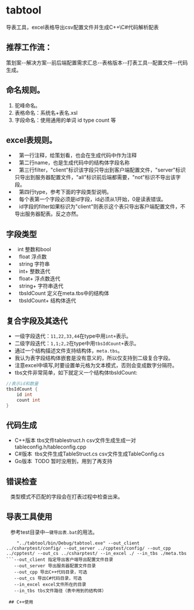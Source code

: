 # tabtool
导表工具，excel表格导出csv配置文件并生成C++\C#代码解析配表

## 推荐工作流：
   策划案--解决方案--前后端配置需求汇总--表格版本--打表工具--配置文件--代码生成。
   
## 命名规则。
1. 驼峰命名。
2. 表格命名：系统名+表名.xsl 
3. 字段命名：使用通用的单词 id type count 等

## excel表规则。
-    第一行注释，给策划看，也会在生成代码中作为注释
-    第二行name，也是生成代码中的结构体字段名称
-    第三行filter，"client"标识该字段只导出到客户端配置文件，"server"标识只导出到服务器配置文件，"all"标识前后端都需要，"not"标识不导出该字段。
-    第四行type，参考下面的字段类型说明。
-    每个表第一个字段必须是id字段，id必须从1开始，0是读表错误。
-    id字段的filter如果标识为"client"则表示这个表只导出客户端配置文件，不导出服务器配表。反之亦然。

 ## 字段类型
 
-    int 整数和bool
-    float 浮点数
-    string 字符串
-    int+ 整数迭代
-    float+ 浮点数迭代
-    string+ 字符串迭代
-    tbsIdCount 定义在meta.tbs中的结构体
-    tbsIdCount+ 结构体迭代
    
## 复合字段及其迭代
- 一级字段迭代：`11,22,33,44`在type中用`int+`表示。
- 二级字段迭代：`1,1;2,2`在type中用`tbsIdCount+`表示。
- 通过一个结构描述文件支持结构体，`meta.tbs`。
- 我认为表字段结构体嵌套是没有意义的，所以仅支持到二级复合字段。
- 注意excel中填写,时要设置单元格为文本模式，否则会变成数字分隔符。
- tbs文件非常简单，如下就定义一个结构体tbsIdCount:

```c
//表示id和数量
tbsIdCount {
    id int
    count int
}
```

## 代码生成
- C++版本 tbs文件tablestruct.h  csv文件生成生成一对tableconfig.h/tableconfig.cpp
- C#版本  tbs文件生成TableStruct.cs  csv文件生成TableConfig.cs
- Go版本  TODO 暂时没用到，用到了再支持

## 错误检查
    类型模式不匹配的字段会在打表过程中检查出来。
## 导表工具使用
    参考test目录中`一键导出表.bat`的用法。
```
    "../tabtool/bin/Debug/tabtool.exe" --out_client ../csharptest/config/ --out_server ../cpptest/config/ --out_cpp ../cpptest/ --out_cs ../csharptest/ --in_excel ./ --in_tbs ./meta.tbs
```--out_client 指定导出客户端导出配置文件目录
   --out_server 导出服务器配置文件目录
   --out_cpp 导出C++代码目录，可选
   --out_cs 导出C#代码目录，可选
   --in_excel excel文件所在的目录
   --in_tbs tbs文件路径（表中用到的结构体）
   
 ## C++使用
 
 

